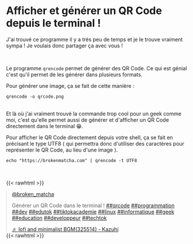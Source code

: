# Afficher et générer un QR Code depuis le terminal !


<!--
 {{< image src="terminal-qrcode.png" caption="Un QR Code directement dans votre shell sur le terminal !" >}}
 -->

J'ai trouvé ce programme il y a très peu de temps et je le trouve vraiment sympa ! 
Je voulais donc partager ça avec vous !

<br>

Le programme `qrencode` permet de générer des QR Code.
Ce qui est génial c'est qu'il permet de les générer dans plusieurs formats.

Pour générer une image, ça se fait de cette manière :

```shell
qrencode -o qrcode.png
```

<br>
Et là où j'ai vraiment trouvé la commande trop cool pour un geek comme moi, c'est qu'elle permet aussi de générer et d'afficher un QR Code directement dans le terminal 😁.

Pour afficher le QR Code directement depuis votre shell, ça se fait en précisant le type UTF8 ( qui permettra donc d'utiliser des caractères pour représenter le QR Code, au lieu d'une image ).


```shell
echo "https://brokenmatcha.com" | qrencode -t UTF8
```

<br>

{{< rawhtml >}}
<blockquote class="tiktok-embed" cite="https://www.tiktok.com/@broken_matcha/video/7008926557586672902" data-video-id="7008926557586672902" style="max-width: 605px;min-width: 325px; margin: auto;" > <section> <a target="_blank" title="@broken_matcha" href="https://www.tiktok.com/@broken_matcha">@broken_matcha</a> <p>Générer un QR Code dans le terminal ! <a title="qrcode" target="_blank" href="https://www.tiktok.com/tag/qrcode">##qrcode</a> <a title="programmation" target="_blank" href="https://www.tiktok.com/tag/programmation">##programmation</a> <a title="dev" target="_blank" href="https://www.tiktok.com/tag/dev">##dev</a> <a title="edutok" target="_blank" href="https://www.tiktok.com/tag/edutok">##edutok</a> <a title="tiktokacademie" target="_blank" href="https://www.tiktok.com/tag/tiktokacademie">##tiktokacademie</a> <a title="linux" target="_blank" href="https://www.tiktok.com/tag/linux">##linux</a> <a title="informatique" target="_blank" href="https://www.tiktok.com/tag/informatique">##informatique</a> <a title="geek" target="_blank" href="https://www.tiktok.com/tag/geek">##geek</a> <a title="education" target="_blank" href="https://www.tiktok.com/tag/education">##education</a> <a title="developpeur" target="_blank" href="https://www.tiktok.com/tag/developpeur">##developpeur</a> <a title="techtok" target="_blank" href="https://www.tiktok.com/tag/techtok">##techtok</a></p> <a target="_blank" title="♬ lofi and minimalist BGM(325514) - Kazuhi" href="https://www.tiktok.com/music/lofi-and-minimalist-BGM-325514-6830448836784162818">♬ lofi and minimalist BGM(325514) - Kazuhi</a> </section> </blockquote> <script async src="https://www.tiktok.com/embed.js"></script>
{{< rawhtml >}}




